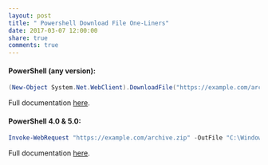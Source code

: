 ```yaml
---
layout: post
title: " Powershell Download File One-Liners"
date: 2017-03-07 12:00:00
share: true
comments: true
---
```


#### PowerShell (any version):

```powershell
(New-Object System.Net.WebClient).DownloadFile("https://example.com/archive.zip", "C:\Windows\Temp\archive.zip")  
```

Full documentation [here](https://msdn.microsoft.com/en-us/library/system.net.webclient\(v=vs.110\).aspx).  

#### PowerShell 4.0 &amp; 5.0:
```powershell
Invoke-WebRequest "https://example.com/archive.zip" -OutFile "C:\Windows\Temp\archive.zip"  
```
  
Full documentation [here](https://technet.microsoft.com/en-us/library/hh849901.aspx).
